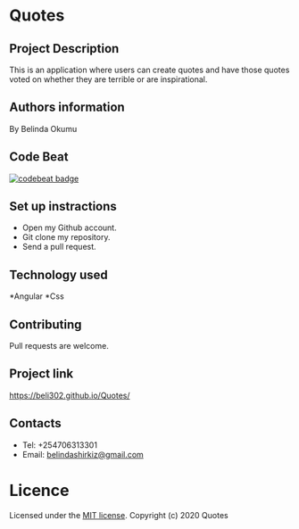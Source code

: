 # Quotes
## Project Description
This is an application where users can create quotes and have those quotes voted on whether they are terrible or are inspirational.
## Authors information
By Belinda Okumu
## Code Beat
[![codebeat badge](https://codebeat.co/badges/32bf4e3e-4b2f-4940-809d-5e4ff12b80d2)](https://codebeat.co/projects/github-com-beli302-quotes-master)
## Set up instractions
* Open my Github account.
* Git clone my repository.
* Send a pull request.
## Technology used
*Angular
*Css
## Contributing
Pull requests are welcome.
## Project link
https://beli302.github.io/Quotes/
## Contacts
* Tel: +254706313301
* Email: belindashirkiz@gmail.com
# Licence
Licensed under the  [MIT license](LICENSE).
Copyright (c) 2020 Quotes
